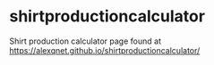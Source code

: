 # shirtproductioncalculator
Shirt production calculator
page found at https://alexqnet.github.io/shirtproductioncalculator/

